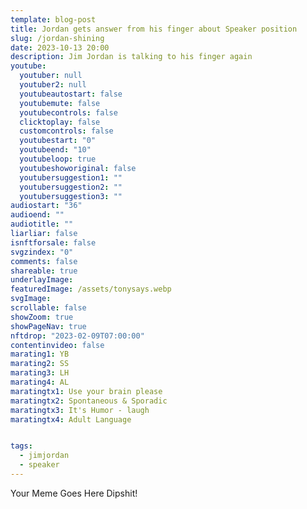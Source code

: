 ```yaml
---
template: blog-post
title: Jordan gets answer from his finger about Speaker position
slug: /jordan-shining
date: 2023-10-13 20:00
description: Jim Jordan is talking to his finger again
youtube:
  youtuber: null
  youtuber2: null
  youtubeautostart: false
  youtubemute: false
  youtubecontrols: false
  clicktoplay: false
  customcontrols: false
  youtubestart: "0"
  youtubeend: "10"
  youtubeloop: true
  youtubeshoworiginal: false
  youtubersuggestion1: ""
  youtubersuggestion2: ""
  youtubersuggestion3: ""
audiostart: "36"
audioend: ""
audiotitle: ""
liarliar: false
isnftforsale: false
svgzindex: "0"
comments: false
shareable: true
underlayImage: 
featuredImage: /assets/tonysays.webp
svgImage:
scrollable: false
showZoom: true
showPageNav: true
nftdrop: "2023-02-09T07:00:00"
contentinvideo: false
marating1: YB
marating2: SS
marating3: LH
marating4: AL
maratingtx1: Use your brain please
maratingtx2: Spontaneous & Sporadic
maratingtx3: It's Humor - laugh
maratingtx4: Adult Language


tags:
  - jimjordan
  - speaker
---
```

Your Meme Goes Here Dipshit!






<!-- https://youtu.be/VgdB9QYKeyM -->

<!-- XjuLZwlDxh8 -->